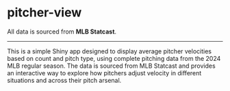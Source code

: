# pitcher-view
All data is sourced from **MLB Statcast**.

---
This is a simple Shiny app designed to display average pitcher velocities based on count and pitch type, using complete pitching data from the 2024 MLB regular season. The data is sourced from MLB Statcast and provides an interactive way to explore how pitchers adjust velocity in different situations and across their pitch arsenal.
